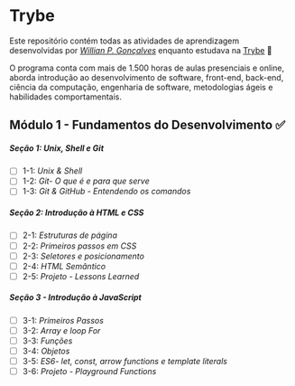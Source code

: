 # Trybe

Este repositório contém todas as atividades de aprendizagem desenvolvidas por _[Willian P. Gonçalves](https://www.linkedin.com/in/willian-gonçalvess/)_ enquanto estudava na [Trybe](https://www.betrybe.com/) 🚀

O programa conta com mais de 1.500 horas de aulas presenciais e online, aborda introdução ao desenvolvimento de software, front-end, back-end, ciência da computação, engenharia de software, metodologias ágeis e habilidades comportamentais.

## Módulo 1 - Fundamentos do Desenvolvimento ✅

##### Seção 1: Unix, Shell e Git

- [ ] 1-1: _Unix & Shell_
- [ ] 1-2: _Git- O que é e para que serve_
- [ ] 1-3: _Git & GitHub - Entendendo os comandos_

##### Seção 2: Introdução à HTML e CSS

- [ ] 2-1: _Estruturas de página_
- [ ] 2-2: _Primeiros passos em CSS_
- [ ] 2-3: _Seletores e posicionamento_
- [ ] 2-4: _HTML Semântico_
- [ ] 2-5: _Projeto - Lessons Learned_

##### Seção 3 - Introdução à JavaScript

- [ ] 3-1: _Primeiros Passos_
- [ ] 3-2: _Array e loop For_
- [ ] 3-3: _Funções_
- [ ] 3-4: _Objetos_
- [ ] 3-5: _ES6- let, const, arrow functions e template literals_
- [ ] 3-6: _Projeto - Playground Functions_